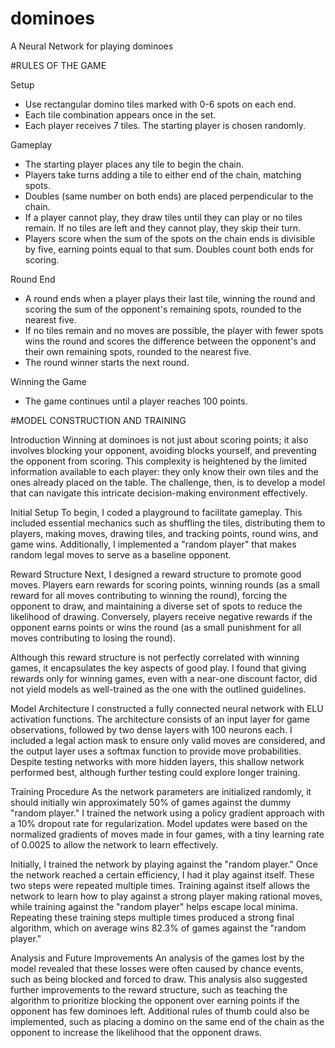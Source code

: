 # dominoes
A Neural Network for playing dominoes

#RULES OF THE GAME

Setup
- Use rectangular domino tiles marked with 0-6 spots on each end.
- Each tile combination appears once in the set.
- Each player receives 7 tiles. The starting player is chosen randomly.

Gameplay
- The starting player places any tile to begin the chain.
- Players take turns adding a tile to either end of the chain, matching spots.
- Doubles (same number on both ends) are placed perpendicular to the chain.
- If a player cannot play, they draw tiles until they can play or no tiles remain. If no tiles are left and they cannot play, they skip their turn.
- Players score when the sum of the spots on the chain ends is divisible by five, earning points equal to that sum. Doubles count both ends for scoring.

Round End
- A round ends when a player plays their last tile, winning the round and scoring the sum of the opponent's remaining spots, rounded to the nearest five.
- If no tiles remain and no moves are possible, the player with fewer spots wins the round and scores the difference between the opponent's and their own remaining spots, rounded to the nearest five.
- The round winner starts the next round.

Winning the Game
- The game continues until a player reaches 100 points.


#MODEL CONSTRUCTION AND TRAINING

Introduction
Winning at dominoes is not just about scoring points; it also involves blocking your opponent, avoiding blocks yourself, and preventing the opponent from scoring. This complexity is heightened by the limited information available to each player: they only know their own tiles and the ones already placed on the table. The challenge, then, is to develop a model that can navigate this intricate decision-making environment effectively.

Initial Setup
To begin, I coded a playground to facilitate gameplay. This included essential mechanics such as shuffling the tiles, distributing them to players, making moves, drawing tiles, and tracking points, round wins, and game wins. Additionally, I implemented a "random player" that makes random legal moves to serve as a baseline opponent.

Reward Structure
Next, I designed a reward structure to promote good moves. Players earn rewards for scoring points, winning rounds (as a small reward for all moves contributing to winning the round), forcing the opponent to draw, and maintaining a diverse set of spots to reduce the likelihood of drawing. Conversely, players receive negative rewards if the opponent earns points or wins the round (as a small punishment for all moves contributing to losing the round). 

Although this reward structure is not perfectly correlated with winning games, it encapsulates the key aspects of good play. I found that giving rewards only for winning games, even with a near-one discount factor, did not yield models as well-trained as the one with the outlined guidelines.

Model Architecture
I constructed a fully connected neural network with ELU activation functions. The architecture consists of an input layer for game observations, followed by two dense layers with 100 neurons each. I included a legal action mask to ensure only valid moves are considered, and the output layer uses a softmax function to provide move probabilities. Despite testing networks with more hidden layers, this shallow network performed best, although further testing could explore longer training.

Training Procedure
As the network parameters are initialized randomly, it should initially win approximately 50% of games against the dummy "random player." I trained the network using a policy gradient approach with a 10% dropout rate for regularization. Model updates were based on the normalized gradients of moves made in four games, with a tiny learning rate of 0.0025 to allow the network to learn effectively.

Initially, I trained the network by playing against the "random player." Once the network reached a certain efficiency, I had it play against itself. These two steps were repeated multiple times. Training against itself allows the network to learn how to play against a strong player making rational moves, while training against the "random player" helps escape local minima. Repeating these training steps multiple times produced a strong final algorithm, which on average wins 82.3% of games against the "random player."

Analysis and Future Improvements
An analysis of the games lost by the model revealed that these losses were often caused by chance events, such as being blocked and forced to draw. This analysis also suggested further improvements to the reward structure, such as teaching the algorithm to prioritize blocking the opponent over earning points if the opponent has few dominoes left. Additional rules of thumb could also be implemented, such as placing a domino on the same end of the chain as the opponent to increase the likelihood that the opponent draws.
